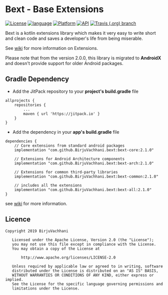 # Bext - Base Extensions

[![License](https://img.shields.io/badge/License-Apache%202.0-2196F3.svg?style=for-the-badge)](https://opensource.org/licenses/Apache-2.0)
[![language](https://img.shields.io/github/languages/top/BirjuVachhani/bext.svg?style=for-the-badge&colorB=f18e33)](https://kotlinlang.org/)
[![Platform](https://img.shields.io/badge/Platform-Android-green.svg?style=for-the-badge)](https://www.android.com/)
[![API](https://img.shields.io/badge/API-16%2B-F44336.svg?style=for-the-badge)](https://android-arsenal.com/api?level=16)
[![Travis (.org) branch](https://img.shields.io/travis/BirjuVachhani/bext/master.svg?style=for-the-badge)](https://travis-ci.org/BirjuVachhani/bext)

Bext is a kotlin extensions library which makes it very easy to write short and clean code and saves a developer's life from being miserable.

See [wiki](https://github.com/BirjuVachhani/bext/wiki) for more information on Extensions.

Please note that from the version 2.0.0, this library is migrated to **AndroidX** and doesn't provide support for older Android packages.


## Gradle Dependency

* Add the JitPack repository to your **project's build.gradle** file

```
allprojects {
    repositories {
        ...
        maven { url 'https://jitpack.io' }
    }
}
```

* Add the dependency in your **app's build.gradle** file

```
dependencies {
    // Core extensions from standard android packages
    implementation "com.github.BirjuVachhani.bext:bext-core:2.1.0"
    
    // Extensions for Android Architecture components
    implementation "com.github.BirjuVachhani.bext:bext-arch:2.1.0"
    
    // Extensions for common third-party libraries
    implementation "com.github.BirjuVachhani.bext:bext-common:2.1.0"
    
    // includes all the extensions
    implementation "com.github.BirjuVachhani.bext:bext-all:2.1.0"
}
```
see [wiki](https://github.com/Birjuvachhani/bext/wiki) for more information.

## Licence

```
Copyright 2019 BirjuVachhani

   Licensed under the Apache License, Version 2.0 (the "License");
   you may not use this file except in compliance with the License.
   You may obtain a copy of the License at

       http://www.apache.org/licenses/LICENSE-2.0

   Unless required by applicable law or agreed to in writing, software
   distributed under the License is distributed on an "AS IS" BASIS,
   WITHOUT WARRANTIES OR CONDITIONS OF ANY KIND, either express or implied.
   See the License for the specific language governing permissions and
   limitations under the License.
```

